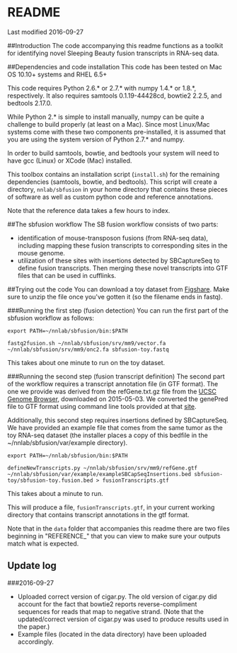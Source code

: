 # README
Last modified 2016-09-27

##Introduction
The code accompanying this readme functions as a toolkit for identifying novel Sleeping Beauty fusion transcripts in RNA-seq data. 

##Dependencies and code installation
This code has been tested on Mac OS 10.10+ systems and RHEL 6.5+

This code requires Python 2.6.* or 2.7.* with numpy 1.4.* or 1.8.*, respectively. It also requires samtools 0.1.19-44428cd, bowtie2 2.2.5, and bedtools 2.17.0. 

While Python 2.* is simple to install manually, numpy can be quite a challenge to build properly (at least on a Mac). Since most Linux/Mac systems come with these two components pre-installed, it is assumed that you are using the system version of Python 2.7.* and numpy.

In order to build samtools, bowtie, and bedtools your system will need to have gcc (Linux) or XCode (Mac) installed. 

This toolbox contains an installation script (```install.sh```) for the remaining dependencies (samtools, bowtie, and bedtools). This script will create a directory, ```nnlab/sbfusion``` in your home directory that contains these pieces of software as well as custom python code and reference annotations.

Note that the reference data takes a few hours to index.

##The sbfusion workflow
The SB fusion workflow consists of two parts:

- identification of mouse-transposon fusions (from RNA-seq data), including mapping these fusion transcripts to corresponding sites in the mouse genome.
- utilization of these sites with insertions detected by SBCaptureSeq to define fusion transcripts. Then merging these novel transcripts into GTF files that can be used in cufflinks.

##Trying out the code
You can download a toy dataset from [Figshare](https://figshare.com/s/6338a2d4211140fe0c80). Make sure to unzip the file once you've gotten it (so the filename ends in fastq). 

###Running the first step (fusion detection)
You can run the first part of the sbfusion workflow as follows:

```
export PATH=~/nnlab/sbfusion/bin:$PATH

fastq2fusion.sh ~/nnlab/sbfusion/srv/mm9/vector.fa ~/nnlab/sbfusion/srv/mm9/onc2.fa sbfusion-toy.fastq
```

This takes about one minute to run on the toy dataset. 

###Running the second step (fusion transcript definition)
The second part of the workflow requires a transcript annotation file (in GTF format). The one we provide was derived from the refGene.txt.gz file from the [UCSC Genome Browser](http://hgdownload.soe.ucsc.edu/goldenPath/mm9/database), downloaded on 2015-05-03. We converted the genePred file to GTF format using command line tools provided at that [site](http://hgdownload.cse.ucsc.edu/downloads.html#source_downloads). 

Additionally, this second step requires insertions defined by SBCaptureSeq. We have provided an example file that comes from the same tumor as the toy RNA-seq dataset (the installer places a copy of this bedfile in the ~/nnlab/sbfusion/var/example directory).

```
export PATH=~/nnlab/sbfusion/bin:$PATH

defineNewTranscripts.py ~/nnlab/sbfusion/srv/mm9/refGene.gtf ~/nnlab/sbfusion/var/example/exampleSBCapSeqInsertions.bed sbfusion-toy/sbfusion-toy.fusion.bed > fusionTranscripts.gtf
```

This takes about a minute to run.

This will produce a file, ```fusionTranscripts.gtf```, in your current working directory that contains transcript annotations in the gtf format. 

Note that in the ```data``` folder that accompanies this readme there are two files beginning in "REFERENCE_" that you can view to make sure your outputs match what is expected.

## Update log
###2016-09-27
- Uploaded correct version of cigar.py. The old version of cigar.py did account for the fact that bowtie2 reports reverse-compliment sequences for reads that map to negative strand. (Note that the updated/correct version of cigar.py was used to produce results used in the paper.)
- Example files (located in the data directory) have been uploaded accordingly.
